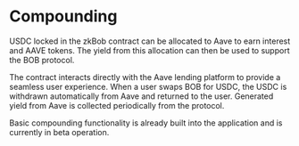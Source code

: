 # Compounding

USDC locked in the zkBob contract can be allocated to Aave to earn interest and AAVE tokens. The yield from this allocation can then be used to support the BOB protocol.

The contract interacts directly with the Aave lending platform to provide a seamless user experience. When a user swaps BOB for USDC, the USDC is withdrawn automatically from Aave and returned to the user. Generated yield from Aave is collected periodically from the protocol.

Basic compounding functionality is already built into the application and is currently in beta operation.
